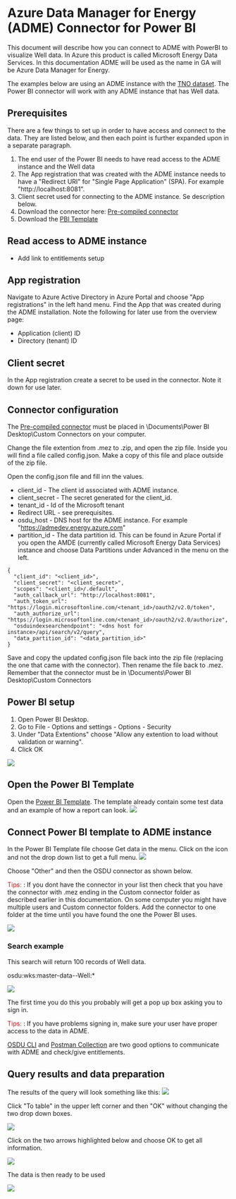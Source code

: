 # Azure Data Manager for Energy (ADME) Connector for Power BI

This document will describe how you can connect to ADME with PowerBI to visualize Well data. In Azure this product is called Microsoft Energy Data Services. In this documentation ADME will be used as the name in GA will be Azure Data Manager for Energy. 

The examples below are using an ADME instance with the [TNO dataset](https://github.com/Azure/osdu-data-load-tno). The Power BI connector will work with any ADME instance that has Well data.



## Prerequisites
There are a few things to set up in order to have access and connect to the data. They are listed below, and then each point is further expanded upon in a separate paragraph. 

1. The end user of the Power BI needs to have read access to the ADME instance and the Well data
2. The App registration that was created with the ADME instance needs to have a "Redirect URI" for "Single Page Application" (SPA). For example "http://localhost:8081". 
3. Client secret used for connecting to the ADME instance. Se description below.
4. Download the connector here: 
[Pre-compiled connector](/connector/OSDUWellsConnector.mez)
5. Download the  [PBI Template](/template/PowerBI_Template_ADME_Well_data.pbix)



## Read access to ADME instance
- Add link to entitlements setup


## App registration
Navigate to Azure Active Directory in Azure Portal and choose "App registrations" in the left hand menu. Find the App that was created during the ADME installation. 
Note the following for later use from the overview page:
- Application (client) ID
- Directory (tenant) ID

## Client secret
In the App registration create a secret to be used in the connector. Note it down for use later.

## Connector configuration
The [Pre-compiled connector](/connector/OSDUWellsConnector.mez) must be placed in \Documents\Power BI Desktop\Custom Connectors on your computer. 

Change the file extention from .mez to .zip, and open the zip file. Inside you will find a file called config.json. Make a copy of this file and place outside of the zip file. 

Open the config.json file and fill inn the values. 
- client_id - The client id associated with ADME instance. 
- client_secret - The secret generated for the client_id.
- tenant_id - Id of the Microsoft tenant 
- Redirect URL - see prerequisites.  
- osdu_host - DNS host for the ADME instance. For example "https://admedev.energy.azure.com"
- partition_id - The data partition id. This can be found in Azure Portal if you open the AMDE (currently called Microsoft Energy Data Services) instance and choose Data Partitions under Advanced in the menu on the left.

```
{
  "client_id": "<client_id>",
  "client_secret": "<client_secret>",
  "scopes": "<client_id>/.default",
  "auth_callback_url": "http://localhost:8081",
  "auth_token_url": "https://login.microsoftonline.com/<tenant_id>/oauth2/v2.0/token",
  "auth_authorize_url": "https://login.microsoftonline.com/<tenant_id>/oauth2/v2.0/authorize",
  "osduindexsearchendpoint": "<dns host for instance>/api/search/v2/query",
  "data_partition_id": "<data_partition_id>"
}
```

Save and copy the updated config.json file back into the zip file (replacing the one that came with the connector). Then rename the file back to .mez. Remember that the connector must be in \Documents\Power BI Desktop\Custom Connectors

## Power BI setup

1. Open Power BI Desktop. 
2. Go to File - Options and settings - Options - Security
3. Under "Data Extentions" choose "Allow any extention to load without validation or warning". 
4. Click OK

![](assets/SecurityOptions.png)

## Open the Power BI Template

Open the [Power BI Template](/template/PowerBI_Template_ADME_Well_data.pbix). The template already contain some test data and an example of how a report can look.
![](assets/DefaultDataPBI.png)

## Connect Power BI template to ADME instance

In the Power BI Template file choose Get data in the menu. Click on the icon and not the drop down list to get a full menu. 
![](assets/GetDataMenu.png)


Choose "Other" and then the OSDU connector as shown below. 

<span style="color:red">
Tips:</span> 
: If you dont have the connector in your list then check that you have the connector with .mez ending in the Custom connector folder as described earlier in this documentation. On some computer you might have multiple users and Custom connector folders. Add the connector to one folder at the time until you have found the one the Power BI uses.

![](assets/ChooseConnector.png)

### Search example

This search will return 100 records of Well data. 

osdu:wks:master-data--Well:*

![](assets/SearchExample.png)

The first time you do this you probably will get a pop up box asking you to sign in. 

 <span style="color:red">
Tips:</span> 
: If you have problems signing in, make sure your user have proper access to the data in ADME.  

[OSDU CLI](https://community.opengroup.org/osdu/ui/data-loading/osdu-cli) and 
[Postman Collection](https://github.com/EirikHaughom/ADME/tree/main/Guides/Postman%20Collection) are two good options to communicate with ADME and check/give entitlements.


## Query results and data preparation

The results of the query will look something like this:
![](assets/QueryResults.png)

Click "To table" in the upper left corner and then "OK" without changing the two drop down boxes. 

![](assets/ToTable.png)

Click on the two arrows highlighted below and choose OK to get all information.

![](assets/SplitArrows.png)

The data is then ready to be used

![](assets/FullData.png)